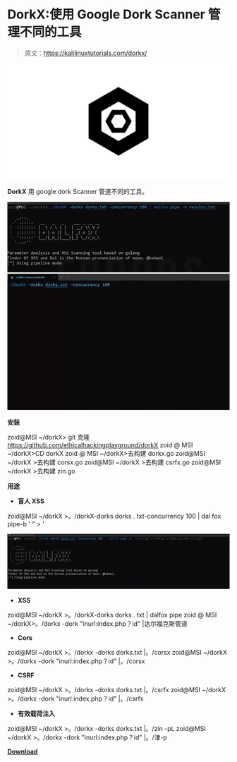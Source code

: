 # DorkX:使用 Google Dork Scanner 管理不同的工具

> 原文：<https://kalilinuxtutorials.com/dorkx/>

[![DorkX : Pipe Different Tools With Google Dork Scanner](img/d65e6a388b51a989a285ae84185e2504.png "DorkX : Pipe Different Tools With Google Dork Scanner")](https://1.bp.blogspot.com/-dIxuYBTSAso/X2iZOWMSsfI/AAAAAAAAHkw/J6WewrvhRWQTWp1raXYtlTNPT0DuPedcwCLcBGAsYHQ/s728/New%2BProject.png)

**DorkX** 用 google dork Scanner 管道不同的工具。

![](img/527e12c75104c4534459c6c838e33bae.png)![](img/aca71f382510b8e071e7d8a2b4b11a08.png)

**安装**

zoid@MSI ~/dorkX> git 克隆 https://github.com/ethicalhackingplayground/dorkX
zoid @ MSI ~/dorkX>CD dorkX
zoid @ MSI ~/dorkX>去构建 dorkx.go
zoid@MSI ~/dorkX >去构建 corsx.go
zoid@MSI ~/dorkX >去构建 csrfx.go
zoid@MSI ~/dorkX >去构建 zin.go

**用途**

*   **盲人 XSS**

zoid@MSI ~/dorkX >。/dorkX-dorks dorks . txt-concurrency 100 | dal fox pipe-b ' " > '

![](img/7a34244cb07fce8a6444afd673cc847a.png)

*   **XSS**

zoid@MSI ~/dorkX >。/dorkX-dorks dorks . txt | dalfox pipe
zoid @ MSI ~/dorkX>。/dorkx -dork "inurl:index.php？id" |达尔福克斯管道

*   **Cors**

zoid@MSI ~/dorkX >。/dorkx -dorks dorks.txt |。/corsx
zoid@MSI ~/dorkX >。/dorkx -dork "inurl:index.php？id" |。/corsx

*   **CSRF**

zoid@MSI ~/dorkX >。/dorkx -dorks dorks.txt |。/csrfx
zoid@MSI ~/dorkX >。/dorkx -dork "inurl:index.php？id" |。/csrfx

*   **有效载荷注入**

zoid@MSI ~/dorkX >。/dorkx -dorks dorks.txt |。/zin -pL
zoid@MSI ~/dorkX >。/dorkx -dork "inurl:index.php？id" |。/津-p

[**Download**](https://github.com/ethicalhackingplayground/dorkX)